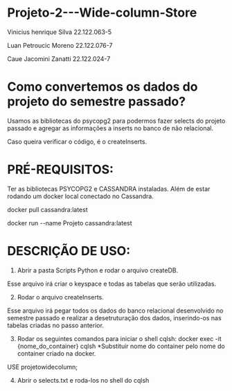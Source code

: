 # Projeto-2---Wide-column-Store

Vinicius henrique Silva 22.122.063-5

Luan Petroucic Moreno 22.122.076-7

Caue Jacomini Zanatti 22.122.024-7

# Como convertemos os dados do projeto do semestre passado?

Usamos as bibliotecas do psycopg2 para podermos fazer selects do projeto passado e agregar as informações a inserts no banco de não relacional.

Caso queira verificar o código, é o createInserts.

# PRÉ-REQUISITOS:

Ter as bibliotecas PSYCOPG2 e CASSANDRA instaladas.
Além de estar rodando um docker local conectado no Cassandra.

docker pull cassandra:latest

docker run --name Projeto cassandra:latest

# DESCRIÇÃO DE USO:

1. Abrir a pasta Scripts Python e rodar o arquivo createDB.

Esse arquivo irá criar o keyspace e todas as tabelas que serão utilizadas.

2. Rodar o arquivo createInserts.

Esse arquivo irá pegar todos os dados do banco relacional desenvolvido no semestre passado e realizar a desetruturação dos dados, inserindo-os nas tabelas criadas no passo anterior.

3. Rodar os seguintes comandos para iniciar o shell cqlsh:
docker exec -it {nome_do_container} cqlsh *Substituir nome do container pelo nome do container criado na docker.

USE projetowidecolumn;

4. Abrir o selects.txt e roda-los no shell do cqlsh
